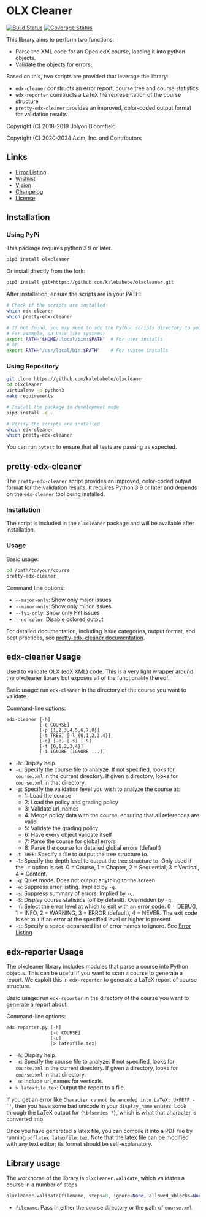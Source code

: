 # OLX Cleaner

[![Build Status](https://github.com/kalebabebe/olxcleaner/actions/workflows/ci.yml/badge.svg)](https://github.com/kalebabebe/olxcleaner/actions/workflows/ci.yml)
[![Coverage Status](https://codecov.io/gh/kalebabebe/olxcleaner/branch/master/graphs/badge.svg)](https://codecov.io/gh/kalebabebe/olxcleaner)

This library aims to perform two functions:

* Parse the XML code for an Open edX course, loading it into python objects.
* Validate the objects for errors.

Based on this, two scripts are provided that leverage the library:

* `edx-cleaner` constructs an error report, course tree and course statistics
* `edx-reporter` constructs a LaTeX file representation of the course structure
* `pretty-edx-cleaner` provides an improved, color-coded output format for validation results

Copyright (C) 2018-2019 Jolyon Bloomfield

Copyright (C) 2020-2024 Axim, Inc. and Contributors

## Links

* [Error Listing](docs/errors.md)
* [Wishlist](docs/wishlist.md)
* [Vision](docs/vision.md)
* [Changelog](CHANGELOG.md)
* [License](LICENSE)

## Installation

### Using PyPi

This package requires python 3.9 or later.

```bash
pip3 install olxcleaner
```

Or install directly from the fork:
```bash
pip3 install git+https://github.com/kalebabebe/olxcleaner.git
```

After installation, ensure the scripts are in your PATH:
```bash
# Check if the scripts are installed
which edx-cleaner
which pretty-edx-cleaner

# If not found, you may need to add the Python scripts directory to your PATH
# For example, on Unix-like systems:
export PATH="$HOME/.local/bin:$PATH"  # For user installs
# or
export PATH="/usr/local/bin:$PATH"    # For system installs
```

### Using Repository

```bash
git clone https://github.com/kalebabebe/olxcleaner
cd olxcleaner
virtualenv -p python3
make requirements

# Install the package in development mode
pip3 install -e .

# Verify the scripts are installed
which edx-cleaner
which pretty-edx-cleaner
```

You can run `pytest` to ensure that all tests are passing as expected.

## pretty-edx-cleaner

The `pretty-edx-cleaner` script provides an improved, color-coded output format for the validation results. It requires Python 3.9 or later and depends on the `edx-cleaner` tool being installed.

### Installation

The script is included in the `olxcleaner` package and will be available after installation.

### Usage

Basic usage:
```bash
cd /path/to/your/course
pretty-edx-cleaner
```

Command line options:
* `--major-only`: Show only major issues
* `--minor-only`: Show only minor issues
* `--fyi-only`: Show only FYI issues
* `--no-color`: Disable colored output

For detailed documentation, including issue categories, output format, and best practices, see [pretty-edx-cleaner documentation](docs/pretty-edx-cleaner.md).

## edx-cleaner Usage

Used to validate OLX (edX XML) code. This is a very light wrapper around the olxcleaner library but exposes all of the functionality thereof.

Basic usage: run `edx-cleaner` in the directory of the course you want to validate.

Command-line options:

```text
edx-cleaner [-h]
            [-c COURSE]
            [-p {1,2,3,4,5,6,7,8}]
            [-t TREE] [-l {0,1,2,3,4}]
            [-q] [-e] [-s] [-S]
            [-f {0,1,2,3,4}]
            [-i IGNORE [IGNORE ...]]
```

* `-h`: Display help.
* `-c`: Specify the course file to analyze. If not specified, looks for `course.xml` in the current directory. If given a directory, looks for `course.xml` in that directory.
* `-p`: Specify the validation level you wish to analyze the course at:
  * 1: Load the course
  * 2: Load the policy and grading policy
  * 3: Validate url_names
  * 4: Merge policy data with the course, ensuring that all references are valid
  * 5: Validate the grading policy
  * 6: Have every object validate itself
  * 7: Parse the course for global errors
  * 8: Parse the course for detailed global errors (default)
* `-t TREE`: Specify a file to output the tree structure to.
* `-l`: Specify the depth level to output the tree structure to. Only used if the `-t` option is set. 0 = Course, 1 = Chapter, 2 = Sequential, 3 = Vertical, 4 = Content.
* `-q`: Quiet mode. Does not output anything to the screen.
* `-e`: Suppress error listing. Implied by `-q`.
* `-s`: Suppress summary of errors. Implied by `-q`.
* `-S`: Display course statistics (off by default). Overridden by `-q`.
* `-f`: Select the error level at which to exit with an error code. 0 = DEBUG, 1 = INFO, 2 = WARNING, 3 = ERROR (default), 4 = NEVER. The exit code is set to `1` if an error at the specified level or higher is present.
* `-i`: Specify a space-separated list of error names to ignore. See [Error Listing](docs/errors.md).

## edx-reporter Usage

The olxcleaner library includes modules that parse a course into Python objects. This can be useful if you want to scan a course to generate a report. We exploit this in `edx-reporter` to generate a LaTeX report of course structure.

Basic usage: run `edx-reporter` in the directory of the course you want to generate a report about.

Command-line options:

```text
edx-reporter.py [-h]
                [-c COURSE]
                [-u]
                [> latexfile.tex]
```

* `-h`: Display help.
* `-c`: Specify the course file to analyze. If not specified, looks for `course.xml` in the current directory. If given a directory, looks for `course.xml` in that directory.
* `-u`: Include url_names for verticals.
* `> latexfile.tex`: Output the report to a file.

If you get an error like ``Character cannot be encoded into LaTeX: U+FEFF - `'``, then you have some bad unicode in your `display_name` entries. Look through the LaTeX output for `{\bfseries ?}`, which is what that character is converted into.

Once you have generated a latex file, you can compile it into a PDF file by running `pdflatex latexfile.tex`. Note that the latex file can be modified with any text editor; its format should be self-explanatory.

## Library usage

The workhorse of the library is `olxcleaner.validate`, which validates a course in a number of steps.

```python
olxcleaner.validate(filename, steps=8, ignore=None, allowed_xblocks=None)
```

* `filename`: Pass in either the course directory or the path of `course.xml`